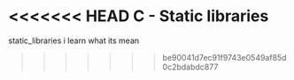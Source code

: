 <<<<<<< HEAD
C - Static libraries
=======
static_libraries
i learn what its mean 
>>>>>>> be90041d7ec91f9743e0549af85d0c2bdabdc877
